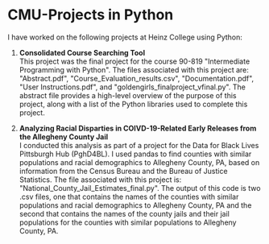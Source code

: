 # CMU-Projects in Python
I have worked on the following projects at Heinz College using Python:

1. **Consolidated Course Searching Tool** <br/> This project was the final project for the course 90-819 "Intermediate Programming with Python". The files associated with this project are: "Abstract.pdf", "Course_Evaluation_results.csv", "Documentation.pdf", "User Instructions.pdf", and "goldengirls_finalproject_vfinal.py". The abstract file provides a high-level overview of the purpose of this project, along with a list of the Python libraries used to complete this project.
   
   
2. **Analyzing Racial Disparties in COIVD-19-Related Early Releases from the Allegheny County Jail** <br/>
I conducted this analysis as part of a project for the Data for Black Lives Pittsburgh Hub (PghD4BL). I used pandas to find counties with similar populations and racial demographics to Allegheny County, PA, based on information from the Census Bureau and the Bureau of Justice Statistics. The file associated with this project is: "National_County_Jail_Estimates_final.py". The output of this code is two .csv files, one that contains the names of the counties with similar populations and racial demographics to Allegheny County, PA and the second that contains the names of the county jails and their jail populations for the counties with similar populations to Allegheny County, PA.
